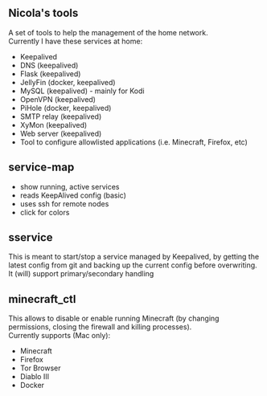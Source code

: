 ## Nicola's tools
A set of tools to help the management of the home network.  
Currently I have these services at home:
* Keepalived
* DNS (keepalived)
* Flask (keepalived)
* JellyFin (docker, keepalived)
* MySQL (keepalived) - mainly for Kodi
* OpenVPN (keepalived)
* PiHole (docker, keepalived)
* SMTP relay (keepalived)
* XyMon (keepalived)
* Web server (keepalived)
* Tool to configure allowlisted applications (i.e. Minecraft, Firefox, etc)

## service-map
* show running, active services
* reads KeepAlived config (basic)
* uses ssh for remote nodes
* click for colors

## sservice
This is meant to start/stop a service managed by Keepalived, by getting the latest config from git and backing up the current config before overwriting.  
It (will) support primary/secondary handling

## minecraft_ctl
This allows to disable or enable running Minecraft (by changing permissions, closing the firewall and killing processes).  
Currently supports (Mac only):
* Minecraft
* Firefox
* Tor Browser
* Diablo III
* Docker
